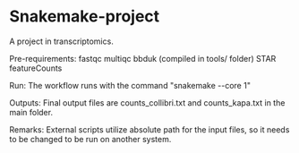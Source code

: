 # Snakemake-project

  A project in transcriptomics. 
  
  Pre-requirements:
  fastqc
  multiqc
  bbduk (compiled in tools/ folder)
  STAR
  featureCounts
  
  Run:
  The workflow runs with the command "snakemake --core 1"
  
  Outputs:
  Final output files are counts_collibri.txt and counts_kapa.txt in the main folder.
  
  Remarks:
  External scripts utilize absolute path for the input files, so it needs to be changed to be run on another system.
